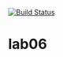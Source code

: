 [![Build Status](https://travis-ci.org/LabsVer/lab06.svg?branch=master)](https://travis-ci.org/LabsVer/lab06)
# lab06 
